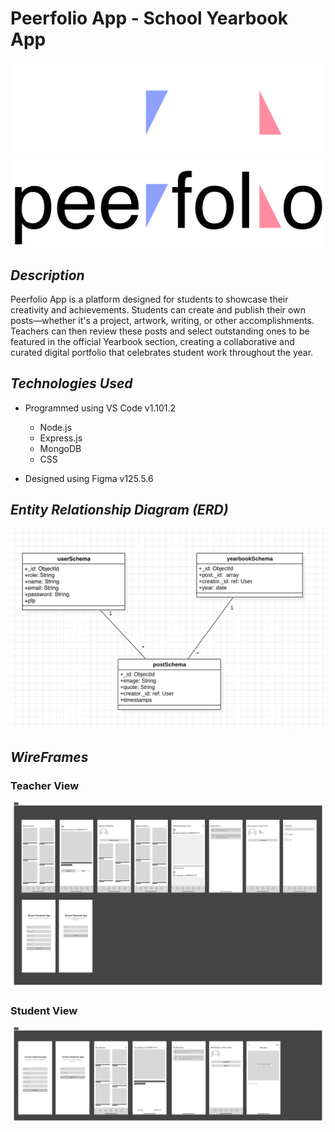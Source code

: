 # Peerfolio App - School Yearbook App

![logo](./readme-pic/logo%20ver%201.png)
![logo2](./readme-pic/logo%20ver%201-black.png)

## **_Description_**

Peerfolio App is a platform designed for students to showcase their creativity and achievements. Students can create and publish their own posts—whether it's a project, artwork, writing, or other accomplishments. Teachers can then review these posts and select outstanding ones to be featured in the official Yearbook section, creating a collaborative and curated digital portfolio that celebrates student work throughout the year.

## **_Technologies Used_**

- Programmed using VS Code v1.101.2

  - Node.js
  - Express.js
  - MongoDB
  - CSS

- Designed using Figma v125.5.6

## **_Entity Relationship Diagram (ERD)_**

![erd](./readme-pic/erd.png)

## **_WireFrames_**

### Teacher View

![teacher-view](./readme-pic/teacher-1.png)

### Student View

![student-view](./readme-pic/student-1.png)
